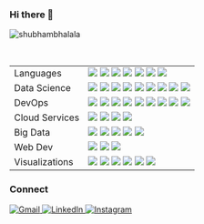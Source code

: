 ### Hi there 👋
<p align="left"> <img src="https://komarev.com/ghpvc/?username=shubhambhalala&label=Profile%20views&color=0e75b6&style=flat" alt="shubhambhalala" /> </p>
<br>

<table>
  <tr>
    <td valign="middle">
      <span>Languages</span>
    </td>
    <td valign="middle">
      <div float="left">
        <img src="https://img.shields.io/badge/Python-%233776AB.svg?&style=flat-square&logo=python&logoColor=white"/>
        <img src="https://img.shields.io/badge/R-%23276DC3.svg?&style=flat-square&logo=r&logoColor=white"/>
        <img src="https://img.shields.io/badge/c-%23A8B9CC.svg?&style=flat-square&logo=c&logoColor=black" />
        <img src="https://img.shields.io/badge/C++-%2300599C.svg?&style=flat-square&logo=cplusplus&logoColor=white"/>
        <img src="https://img.shields.io/badge/SQL-%234169E1.svg?&style=flat-square&logo=postgresql&logoColor=white"/>
        <img src="https://img.shields.io/badge/gnu%20bash-%234EAA25.svg?&style=flat-square&logo=gnu%20bash&logoColor=white" />
        <img src="https://img.shields.io/badge/dart-%230175C2.svg?&style=flat-square&logo=dart&logoColor=white" />
      </div>
    </td>
  </tr>
  <tr>
    <td valign="middle">
      <span>Data Science</span>
    </td>
    <td valign="middle">
      <div float="left">
        <img src="https://img.shields.io/badge/Tensorflow-%23FF6F00.svg?&style=flat-square&logo=tensorflow&logoColor=white"/>
        <img src="https://img.shields.io/badge/Keras-%23D00000.svg?&style=flat-square&logo=keras&logoColor=white"/>
        <img src="https://img.shields.io/badge/ScikitLearn-%23F7931E.svg?&style=flat-square&logo=scikitlearn&logoColor=white"/>
        <img src="https://img.shields.io/badge/Numpy-%23013243.svg?&style=flat-square&logo=numpy&logoColor=white"/>
        <img src="https://img.shields.io/badge/Scipy-%238CAAE6.svg?&style=flat-square&logo=scipy&logoColor=white"/>
        <img src="https://img.shields.io/badge/Pandas-%23150458.svg?&style=flat-square&logo=pandas&logoColor=white"/>
        <img src="https://img.shields.io/badge/Tidyverse-%23276DC3.svg?&style=flat-square&logo=r&logoColor=white"/>
        <img src="https://img.shields.io/badge/spaCy-09A3D5?&style=flat-square&logo=spaCy&logoColor=white"/>
        <img src="https://img.shields.io/badge/Qiskit-6929C4?&style=flat-square&logo=Qiskit&logoColor=white"/>
      </div>
    </td>
  </tr>
  <tr>
    <td valign="middle">
      <span>DevOps</span>
    </td>
    <td valign="middle">
      <div float="left">
        <img src="https://img.shields.io/badge/git-%23F05033.svg?style=flat-square&logo=git&logoColor=white"/>
        <img src="https://img.shields.io/badge/github-%23121011.svg?style=flat-square&logo=github&logoColor=white"/>
        <img src="https://img.shields.io/badge/jenkins-%23D24939.svg?&style=flat-square&logo=jenkins&logoColor=white" />
        <img src="https://img.shields.io/badge/kubernetes-%23326CE5.svg?&style=flat-square&logo=kubernetes&logoColor=white" />
        <img src="https://img.shields.io/badge/docker-%232496ED.svg?&style=flat-square&logo=docker&logoColor=white" />
        <img src="https://img.shields.io/badge/podman-%23892CA0.svg?&style=flat-square&logo=podman&logoColor=white" />
        <img src="https://img.shields.io/badge/terraform-%23623CE4.svg?&style=flat-square&logo=terraform&logoColor=white" />
        <img src="https://img.shields.io/badge/ansible-%23EE0000.svg?&style=flat-square&logo=ansible&logoColor=white" />
        <img src="https://img.shields.io/badge/Openshift-EE0000?&style=flat-square&logo=RedHatOpenShift&logoColor=white"/>
      </div>
    </td>
  </tr>
  <tr>
    <td valign="middle">
      <span>Cloud Services</span>
    </td>
    <td valign="middle">
      <div float="left">
        <img src="https://img.shields.io/badge/amazon%20aws-%23232F3E.svg?&style=flat-square&logo=amazon%20aws&logoColor=white" />
        <img src="https://img.shields.io/badge/google%20cloud-%234285F4.svg?&style=flat-square&logo=google%20cloud&logoColor=white" />
        <img src="https://img.shields.io/badge/microsoft%20azure-%230089D6.svg?&style=flat-square&logo=microsoft%20azure&logoColor=white" />
        <img src="https://img.shields.io/badge/openstack-%23ED1944.svg?&style=flat-square&logo=openstack&logoColor=white" />
      </div>
    </td>
  </tr>
  <tr>
    <td valign="middle">
      <span>Big Data</span>
    </td>
    <td valign="middle">
      <div float="left">
        <img src="https://img.shields.io/badge/apache%20spark-%23E25A1C.svg?&style=flat-square&logo=apache%20spark&logoColor=white" />
        <img src="https://img.shields.io/badge/Hadoop-66CCFF?&style=flat-square&logo=ApacheHadoop&logoColor=white"/>
        <img src="https://img.shields.io/badge/elasticsearch-%23005571.svg?&style=flat-square&logo=elasticsearch&logoColor=white" />
        <img src="https://img.shields.io/badge/logstash-%23005571.svg?&style=flat-square&logo=logstash&logoColor=white" />
        <img src="https://img.shields.io/badge/kibana-%23005571.svg?&style=flat-square&logo=kibana&logoColor=white" />
      </div>
    </td>
  </tr>
  <tr>
    <td valign="middle">
      <span>Web Dev</span>
    </td>
    <td valign="middle">
      <div float="left">
        <img src="https://img.shields.io/badge/HTML5-E34F26?style=flat-square&logo=html5&logoColor=white"/>
        <img src="https://img.shields.io/badge/CSS3-1572B6?style=flat-square&logo=css3&logoColor=white"/>
        <img src="https://img.shields.io/badge/Javascript-%23F7DF1E.svg?&style=flat-square&logo=javascript&logoColor=black"/>
      </div>
    </td>
  </tr>
  <tr>
    <td valign="middle">
      <span>Visualizations</span>
    </td>
    <td valign="middle">
      <div float="left">
        <img src="https://img.shields.io/badge/Plotly-3F4F75?&style=flat-square&logo=Plotly&logoColor=white"/>
        <img src="https://img.shields.io/badge/ggplot2-%23276DC3.svg?&style=flat-square&logo=r&logoColor=white"/>
        <img src="https://img.shields.io/badge/matplotlib-%23F37626.svg?&style=flat-square&logo=python&logoColor=white"/>
        <img src="https://img.shields.io/badge/seaborn-%23990000.svg?&style=flat-square&logo=python&logoColor=white"/>
        <img src="https://img.shields.io/badge/prometheus-%23E6522C.svg?&style=flat-square&logo=prometheus&logoColor=white" />
        <img src="https://img.shields.io/badge/grafana-%23F46800.svg?&style=flat-square&logo=grafana&logoColor=white" />
      </div>
    </td>
  </tr>
  
  
</table>

### Connect

<a href="mailto:shubhambhalala@gmail.com">![Gmail](https://img.shields.io/badge/Gmail-D14836?style=for-the-badge&logo=gmail&logoColor=white)
<a href="https://www.linkedin.com/in/shubhambhalala/">![LinkedIn](https://img.shields.io/badge/linkedin-%230077B5.svg?style=for-the-badge&logo=linkedin&logoColor=white)
<a href="https://www.instagram.com/shubhambhalala">![Instagram](https://img.shields.io/badge/Instagram-E4405F?style=for-the-badge&logo=instagram&logoColor=white)